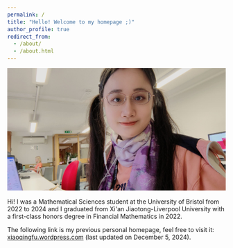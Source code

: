 ```yaml
---
permalink: /  
title: "Hello! Welcome to my homepage ;)"
author_profile: true
redirect_from: 
  - /about/
  - /about.html
---
```


![](Me.jpg)

Hi! I was a Mathematical Sciences student at the University of Bristol from 2022 to 2024 and I graduated from Xi'an Jiaotong-Liverpool University with a first-class honors degree in Financial Mathematics in 2022. 

The following link is my previous personal homepage, feel free to visit it: [xiaoqingfu.wordpress.com](https://xiaoqingfu.wordpress.com/) (last updated on December 5, 2024).
